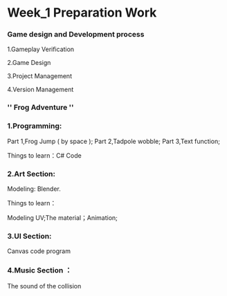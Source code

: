 # Week_1 Preparation Work # 

### Game design and Development process ###

1.Gameplay Verification

2.Game Design

3.Project Management

4.Version Management

### '' Frog Adventure '' ###

### 1.Programming: ###

Part 1,Frog Jump ( by space ); 
Part 2,Tadpole wobble; 
Part 3,Text function;

Things to learn：C# Code

### 2.Art Section: ###

Modeling: Blender. 

Things to learn：

Modeling UV;The material；Animation;

### 3.UI Section: ###

Canvas code program

### 4.Music Section ： ###

The sound of the collision


